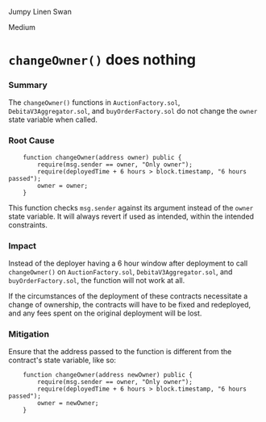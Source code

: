 Jumpy Linen Swan

Medium

# `changeOwner()` does nothing

### Summary

The `changeOwner()` functions in `AuctionFactory.sol`, `DebitaV3Aggregator.sol`, and `buyOrderFactory.sol` do not change the `owner` state variable when called.

### Root Cause

```solidity
    function changeOwner(address owner) public {
        require(msg.sender == owner, "Only owner");
        require(deployedTime + 6 hours > block.timestamp, "6 hours passed");
        owner = owner;
    }
```

This function checks `msg.sender` against its argument instead of the `owner` state variable. It will always revert if used as intended, within the intended constraints.

### Impact

Instead of the deployer having a 6 hour window after deployment to call `changeOwner()` on `AuctionFactory.sol`, `DebitaV3Aggregator.sol`, and `buyOrderFactory.sol`, the function will not work at all.

If the circumstances of the deployment of these contracts necessitate a change of ownership, the contracts will have to be fixed and redeployed, and any fees spent on the original deployment will be lost.

### Mitigation

Ensure that the address passed to the function is different from the contract's state variable, like so:

```solidity
    function changeOwner(address newOwner) public {
        require(msg.sender == owner, "Only owner");
        require(deployedTime + 6 hours > block.timestamp, "6 hours passed");
        owner = newOwner;
    }
```